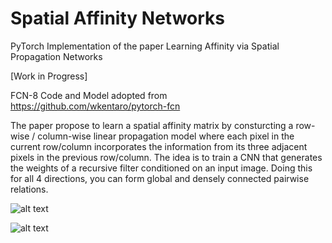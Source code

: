 # Spatial Affinity Networks
PyTorch Implementation of the paper Learning Affinity via Spatial Propagation Networks

[Work in Progress]

FCN-8 Code and Model adopted from https://github.com/wkentaro/pytorch-fcn

The paper propose to learn a spatial affinity matrix by consturcting a row-wise / column-wise linear propagation model where each pixel in the current row/column incorporates the information from its three adjacent pixels in the previous row/column. The idea is to train a CNN that generates the weights of a recursive filter conditioned on an input image. Doing this for all 4 directions, you can form global and densely connected pairwise relations.


![alt text](https://github.com/danieltan07/spatialaffinitynetwork/blob/master/fig1.PNG)







![alt text](https://github.com/danieltan07/spatialaffinitynetwork/blob/master/fig2.PNG)

